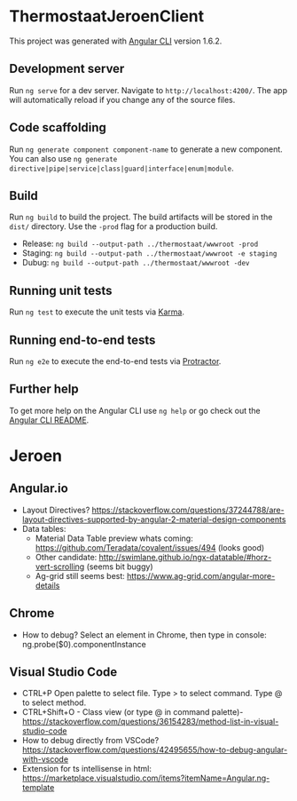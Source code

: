 # ThermostaatJeroenClient

This project was generated with [Angular CLI](https://github.com/angular/angular-cli) version 1.6.2.

## Development server

Run `ng serve` for a dev server. Navigate to `http://localhost:4200/`. The app will automatically reload if you change any of the source files.

## Code scaffolding

Run `ng generate component component-name` to generate a new component. You can also use `ng generate directive|pipe|service|class|guard|interface|enum|module`.

## Build

Run `ng build` to build the project. The build artifacts will be stored in the `dist/` directory. Use the `-prod` flag for a production build.
- Release: `ng build --output-path ../thermostaat/wwwroot -prod`
- Staging: `ng build --output-path ../thermostaat/wwwroot -e staging`
- Dubug:   `ng build --output-path ../thermostaat/wwwroot -dev`

## Running unit tests

Run `ng test` to execute the unit tests via [Karma](https://karma-runner.github.io).

## Running end-to-end tests

Run `ng e2e` to execute the end-to-end tests via [Protractor](http://www.protractortest.org/).

## Further help

To get more help on the Angular CLI use `ng help` or go check out the [Angular CLI README](https://github.com/angular/angular-cli/blob/master/README.md).

# Jeroen

## Angular.io
- Layout Directives? https://stackoverflow.com/questions/37244788/are-layout-directives-supported-by-angular-2-material-design-components
- Data tables:
  - Material Data Table preview whats coming: https://github.com/Teradata/covalent/issues/494 (looks good)
  - Other candidate: http://swimlane.github.io/ngx-datatable/#horz-vert-scrolling (seems bit buggy)
  - Ag-grid still seems best: https://www.ag-grid.com/angular-more-details

## Chrome
- How to debug? Select an element in Chrome, then type in console: ng.probe($0).componentInstance

## Visual Studio Code
- CTRL+P Open palette to select file. Type > to select command. Type @ to select method.
- CTRL+Shift+O - Class view  (or type @ in command palette)- https://stackoverflow.com/questions/36154283/method-list-in-visual-studio-code
- How to debug directly from VSCode? https://stackoverflow.com/questions/42495655/how-to-debug-angular-with-vscode
- Extension for ts intellisense in html: https://marketplace.visualstudio.com/items?itemName=Angular.ng-template
